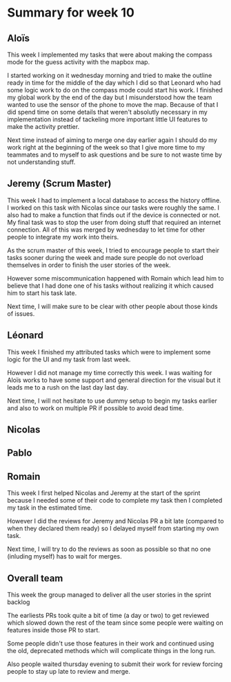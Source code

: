 # Summary for week 10


## Aloïs 

This week I implemented my tasks that were about making the compass mode for the guess activity with the mapbox map.

I started working on it wednesday morning and tried to make the outline ready in time for the middle of the day which I did so that Leonard who had some logic work to do on the compass mode could start his work. I finished my global work by the end of the day but I misunderstood how the team wanted to use the sensor of the phone to move the map. Because of that I did spend time on some details that weren't absolutly necessary in my implementation instead of tackeling more important little UI features to make the activity prettier.

Next time instead of aiming to merge one day earlier again I should do my work right at the beginning of the week so that I give more time to my teammates and to myself to ask questions and be sure to not waste time by not understanding stuff.


## Jeremy (Scrum Master)


This week I had to implement a local database to access the history offline. I worked on this task with Nicolas since our tasks were roughly the same. I also had to make a function that finds out if the device is connected or not. My final task was to stop the user from doing stuff that required an internet connection. All of this was merged by wednesday to let time for other people to integrate my work into theirs.

As the scrum master of this week, I tried to encourage people to start their tasks sooner during the week and made sure people do not overload themselves in order to finish the user stories of the week.

However some miscommunication happened with Romain which lead him to believe that I had done one of his tasks without realizing it which caused him to start his task late.

Next time, I will make sure to be clear with other people about those kinds of issues.


## Léonard 

This week I finished my attributed tasks which were to implement some logic for the UI and my task from last week.

However I did not manage my time correctly this week. I was waiting for Aloïs works to have some support and general direction for the visual but it leads me to a rush on the last day last day.

Next time, I will not hesitate to use dummy setup to begin my tasks earlier and also to work on multiple PR if possible to avoid dead time.

## Nicolas 



## Pablo 



## Romain 

This week I first helped Nicolas and Jeremy at the start of the sprint because I needed some of their code to complete my task then I completed my task in the estimated time.

However I did the reviews for Jeremy and Nicolas PR a bit late (compared to when they declared them ready) so I delayed myself from starting my own task.

Next time, I will try to do the reviews as soon as possible so that no one (inluding myself) has to wait for merges.

## Overall team

This week the group managed to deliver all the user stories in the sprint backlog

The earliests PRs took quite a bit of time (a day or two) to get reviewed which slowed down the rest of the team since some people were waiting on features inside those PR to start. 

Some people didn't use those features in their work and continued using the old, deprecated methods which will complicate things in the long run.

Also people waited thursday evening to submit their work for review forcing people to stay up late to review and merge.
